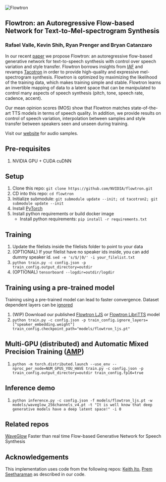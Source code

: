 ![Flowtron](https://nv-adlr.github.io/images/flowtron_logo.png "Flowtron")

## Flowtron: an Autoregressive Flow-based Network for Text-to-Mel-spectrogram Synthesis

### Rafael Valle, Kevin Shih, Ryan Prenger and Bryan Catanzaro

In our recent [paper] we propose Flowtron: an autoregressive flow-based
generative network for text-to-speech synthesis with control over speech
variation and style transfer. Flowtron borrows insights from [IAF] and revamps
[Tacotron] in order to provide high-quality and expressive mel-spectrogram
synthesis. Flowtron is optimized by maximizing the likelihood of the training
data, which makes training simple and stable. Flowtron learns an invertible
mapping of data to a latent space that can be manipulated to control many
aspects of speech synthesis (pitch, tone, speech rate, cadence, accent).

Our mean opinion scores (MOS) show that Flowtron matches state-of-the-art TTS
models in terms of speech quality. In addition, we provide results on control of
speech variation, interpolation between samples and style transfer between
speakers seen and unseen during training.

Visit our [website] for audio samples.


## Pre-requisites
1. NVIDIA GPU + CUDA cuDNN

## Setup
1. Clone this repo: `git clone https://github.com/NVIDIA/flowtron.git`
2. CD into this repo: `cd flowtron`
3. Initialize submodule: `git submodule update --init; cd tacotron2; git submodule update --init`
4. Install [PyTorch]
5. Install python requirements or build docker image
    - Install python requirements: `pip install -r requirements.txt`

## Training
1. Update the filelists inside the filelists folder to point to your data
2. (OPTIONAL) If your filelist have no speaker ids inside, you can add dummy speaker id. `sed -e 's/$/|0/' -i your_filelist.txt`
3. `python train.py -c config.json -p train_config.output_directory=outdir`
4. (OPTIONAL) `tensorboard --logdir=outdir/logdir`

## Training using a pre-trained model
Training using a pre-trained model can lead to faster convergence.
Dataset dependent layers can be [ignored]

1. (WIP) Download our published [Flowtron LJS] or [Flowtron LibriTTS] model
2. `python train.py -c config.json -p train_config.ignore_layers=["speaker_embedding.weight"] train_config.checkpoint_path="models/flowtron_ljs.pt"`

## Multi-GPU (distributed) and Automatic Mixed Precision Training ([AMP])
1. `python -m torch.distributed.launch --use_env --nproc_per_node=NUM_GPUS_YOU_HAVE train.py -c config.json -p train_config.output_directory=outdir train_config.fp16=true`

## Inference demo
1. `python inference.py -c config.json -f models/flowtron_ljs.pt -w models/waveglow_256channels_v4.pt -t "It is well know that deep generative models have a deep latent space!" -i 0`

## Related repos
[WaveGlow](https://github.com/NVIDIA/WaveGlow) Faster than real time Flow-based
Generative Network for Speech Synthesis

## Acknowledgements
This implementation uses code from the following repos: [Keith
Ito](https://github.com/keithito/tacotron/), [Prem
Seetharaman](https://github.com/pseeth/pytorch-stft) as described in our code.

[IAF]: https://arxiv.org/abs/1606.04934
[ignored]: https://github.com/NVIDIA/flowtron/config.json#L12
[paper]: https://arxiv.org/abs/2005.05957
[Flowtron LJS]: https://drive.google.com/open?id=1Cjd6dK_eFz6DE0PKXKgKxrzTUqzzUDW-
[Flowtron LibriTTS]: https://drive.google.com/open?id=1KhJcPawFgmfvwV7tQAOeC253rYstLrs8
[WaveGlow]: https://drive.google.com/open?id=1rpK8CzAAirq9sWZhe9nlfvxMF1dRgFbF
[PyTorch]: https://github.com/pytorch/pytorch#installation
[website]: https://nv-adlr.github.io/Flowtron
[AMP]: https://github.com/NVIDIA/apex/tree/master/apex/amp
[Tacotron]: https://arxiv.org/abs/1712.05884
